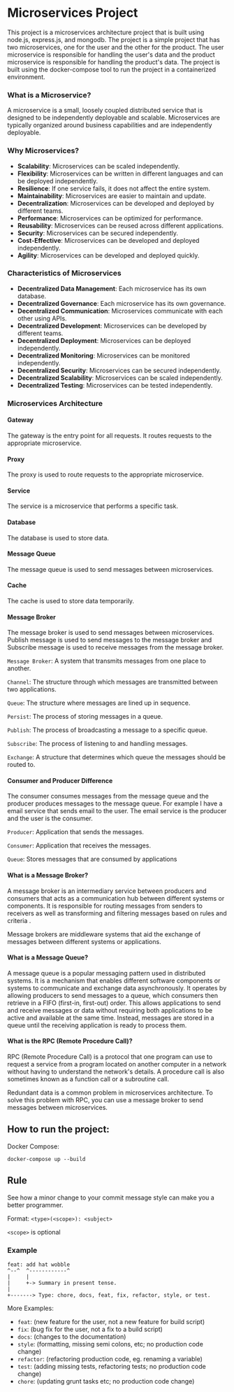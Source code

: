 # Microservices Project

This project is a microservices architecture project that is built using node.js, express.js, and mongodb. The project is a simple project that has two microservices, one for the user and the other for the product. The user microservice is responsible for handling the user's data and the product microservice is responsible for handling the product's data. The project is built using the docker-compose tool to run the project in a containerized environment.

### What is a Microservice?
A microservice is a small, loosely coupled distributed service that is designed to be independently deployable and scalable. Microservices are typically organized around business capabilities and are independently deployable.

### Why Microservices?
- **Scalability**: Microservices can be scaled independently.
- **Flexibility**: Microservices can be written in different languages and can be deployed independently.
- **Resilience**: If one service fails, it does not affect the entire system.
- **Maintainability**: Microservices are easier to maintain and update.
- **Decentralization**: Microservices can be developed and deployed by different teams.
- **Performance**: Microservices can be optimized for performance.
- **Reusability**: Microservices can be reused across different applications.
- **Security**: Microservices can be secured independently.
- **Cost-Effective**: Microservices can be developed and deployed independently.
- **Agility**: Microservices can be developed and deployed quickly.

### Characteristics of Microservices
- **Decentralized Data Management**: Each microservice has its own database.
- **Decentralized Governance**: Each microservice has its own governance.
- **Decentralized Communication**: Microservices communicate with each other using APIs.
- **Decentralized Development**: Microservices can be developed by different teams.
- **Decentralized Deployment**: Microservices can be deployed independently.
- **Decentralized Monitoring**: Microservices can be monitored independently.
- **Decentralized Security**: Microservices can be secured independently.
- **Decentralized Scalability**: Microservices can be scaled independently.
- **Decentralized Testing**: Microservices can be tested independently.

### Microservices Architecture

#### Gateway
The gateway is the entry point for all requests. It routes requests to the appropriate microservice.

#### Proxy
The proxy is used to route requests to the appropriate microservice. 

#### Service
The service is a microservice that performs a specific task. 

#### Database
The database is used to store data.

#### Message Queue
The message queue is used to send messages between microservices.

#### Cache
The cache is used to store data temporarily.

#### Message Broker
The message broker is used to send messages between microservices. Publish message is used to send messages to the message broker and Subscribe message is used to receive messages from the message broker.

`Message Broker`: A system that transmits messages from one place to another.

`Channel`: The structure through which messages are transmitted between two applications.

`Queue`: The structure where messages are lined up in sequence.

`Persist`: The process of storing messages in a queue.

`Publish`: The process of broadcasting a message to a specific queue.

`Subscribe`: The process of listening to and handling messages.

`Exchange`: A structure that determines which queue the messages should be routed to.

#### Consumer and Producer Difference
The consumer consumes messages from the message queue and the producer produces messages to the message queue.
For example I have a email service that sends email to the user. The email service is the producer and the user is the consumer. 

``Producer``: Application that sends the messages.

``Consumer``: Application that receives the messages.

``Queue``: Stores messages that are consumed by applications

#### What is a Message Broker?
A message broker is an intermediary service between producers and consumers that acts as a communication hub between different systems or components. It is responsible for routing messages from senders to receivers as well as transforming and filtering messages based on rules and criteria .

Message brokers are middleware systems that aid the exchange of messages between different systems or applications.

#### What is a Message Queue?
A message queue is a popular messaging pattern used in distributed systems. It is a mechanism that enables different software components or systems to communicate and exchange data asynchronously.
It operates by allowing producers to send messages to a queue, which consumers then retrieve in a FIFO (first-in, first-out) order. This allows applications to send and receive messages or data without requiring both applications to be active and available at the same time. Instead, messages are stored in a queue until the receiving application is ready to process them.

#### What is the RPC (Remote Procedure Call)?
RPC (Remote Procedure Call) is a protocol that one program can use to request a service from a program located on another computer in a network without having to understand the network's details. A procedure call is also sometimes known as a function call or a subroutine call.

Redundant data is a common problem in microservices architecture. To solve this problem with RPC, you can use a message broker to send messages between microservices.

## How to run the project:

Docker Compose:
```
docker-compose up --build
```


## Rule
See how a minor change to your commit message style can make you a better programmer.

Format: `<type>(<scope>): <subject>`

`<scope>` is optional

### Example

```
feat: add hat wobble
^--^  ^------------^
|     |
|     +-> Summary in present tense.
|
+-------> Type: chore, docs, feat, fix, refactor, style, or test.
```
More Examples:

- `feat`: (new feature for the user, not a new feature for build script)
- `fix`: (bug fix for the user, not a fix to a build script)
- `docs`: (changes to the documentation)
- `style`: (formatting, missing semi colons, etc; no production code change)
- `refactor`: (refactoring production code, eg. renaming a variable)
- `test`: (adding missing tests, refactoring tests; no production code change)
- `chore`: (updating grunt tasks etc; no production code change)